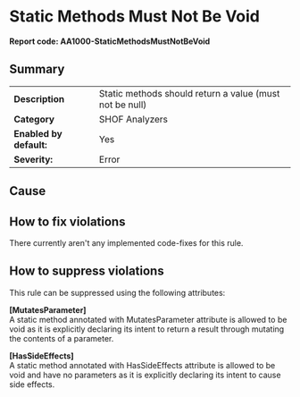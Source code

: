 # Static Methods Must Not Be Void
**Report code: AA1000-StaticMethodsMustNotBeVoid**

## Summary
<table>
<tr>
  <td><strong>Description</strong></td>
  <td>Static methods should return a value (must not be null)</td>
</tr>
<tr>
  <td><strong>Category</strong></td>
  <td>SHOF Analyzers</td>
</tr>
<tr>
  <td><strong>Enabled by default:</strong></td>
  <td>Yes</td>
</tr>
<tr>
  <td><strong>Severity:</strong></td>
  <td>Error</td>
</tr>
</table>

## Cause



## How to fix violations

There currently aren't any implemented code-fixes for this rule.

## How to suppress violations

This rule can be suppressed using the following attributes: 

**[MutatesParameter]**<br/>
A static method annotated with MutatesParameter attribute is allowed to be void as it is explicitly declaring its intent to return a result through mutating the contents of a parameter.

**[HasSideEffects]**<br/>
A static method annotated with HasSideEffects attribute is allowed to be void and have no parameters as it is explicitly declaring its intent to cause side effects.
